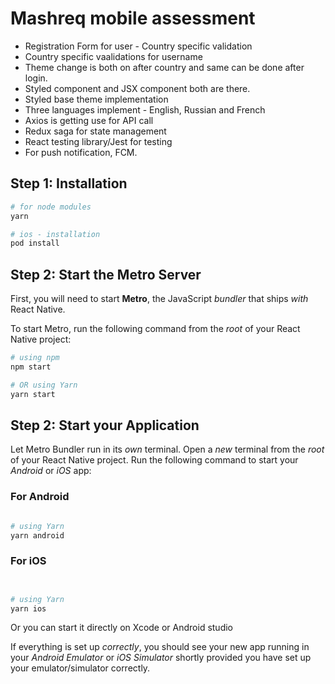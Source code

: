 
# Mashreq mobile assessment 

 * Registration Form for user -  Country specific validation
 * Country specific vaalidations for username
 * Theme change is both on after country and same can be done after login.
 * Styled component and JSX component both are there. 
 * Styled base theme implementation
 * Three languages implement - English, Russian and French
 * Axios is getting use for API call
 * Redux saga for state management
 * React testing library/Jest for testing
 * For push notification, FCM. 

## Step 1: Installation

```bash
# for node modules
yarn

# ios - installation
pod install
```

## Step 2: Start the Metro Server

First, you will need to start **Metro**, the JavaScript _bundler_ that ships _with_ React Native.

To start Metro, run the following command from the _root_ of your React Native project:

```bash
# using npm
npm start

# OR using Yarn
yarn start
```

## Step 2: Start your Application

Let Metro Bundler run in its _own_ terminal. Open a _new_ terminal from the _root_ of your React Native project. Run the following command to start your _Android_ or _iOS_ app:

### For Android

```bash

# using Yarn
yarn android
```

### For iOS

```bash


# using Yarn
yarn ios
```

Or you can start it directly on Xcode or Android studio

If everything is set up _correctly_, you should see your new app running in your _Android Emulator_ or _iOS Simulator_ shortly provided you have set up your emulator/simulator correctly.


